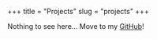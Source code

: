 +++
title = "Projects"
slug = "projects"
+++

Nothing to see here... Move to my [GitHub](https://github.com/rifqisah)!